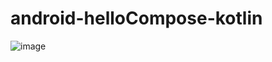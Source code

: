 # android-helloCompose-kotlin

![image](https://user-images.githubusercontent.com/53375007/189397440-e979f281-8286-45ed-94e4-1e07e761118c.png)
